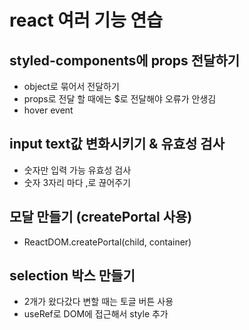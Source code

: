 # react 여러 기능 연습

## styled-components에 props 전달하기
- object로 묶어서 전달하기
- props로 전달 할 때에는 $로 전달해야 오류가 안생김
- hover event

## input text값 변화시키기 & 유효성 검사
- 숫자만 입력 가능 유효성 검사
- 숫자 3자리 마다 ,로 끊어주기

## 모달 만들기 (createPortal 사용)
- ReactDOM.createPortal(child, container)

## selection 박스 만들기
- 2개가 왔다갔다 변할 때는 토글 버튼 사용
- useRef로 DOM에 접근해서 style 추가
